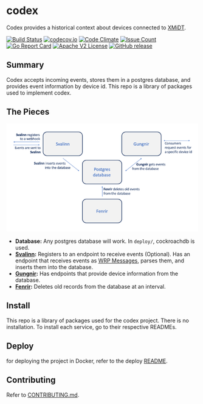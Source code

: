 # codex

Codex provides a historical context about devices connected to [XMiDT](https://github.com/Comcast/xmidt).

[![Build Status](https://travis-ci.com/Comcast/codex.svg?branch=master)](https://travis-ci.com/Comcast/codex)
[![codecov.io](http://codecov.io/github/Comcast/codex/coverage.svg?branch=master)](http://codecov.io/github/Comcast/codex?branch=master)
[![Code Climate](https://codeclimate.com/github/Comcast/codex/badges/gpa.svg)](https://codeclimate.com/github/Comcast/codex)
[![Issue Count](https://codeclimate.com/github/Comcast/codex/badges/issue_count.svg)](https://codeclimate.com/github/Comcast/codex)
[![Go Report Card](https://goreportcard.com/badge/github.com/Comcast/codex)](https://goreportcard.com/report/github.com/Comcast/codex)
[![Apache V2 License](http://img.shields.io/badge/license-Apache%20V2-blue.svg)](https://github.com/Comcast/codex/blob/master/LICENSE)
[![GitHub release](https://img.shields.io/github/release/Comcast/codex.svg)](CHANGELOG.md)

## Summary

Codex accepts incoming events, stores them in a postgres database, and 
provides event information by device id.  This repo is a library of packages 
used to implement codex.

## The Pieces

<img src="./docs/images/flow.png" width=720 />

* **Database:** Any postgres database will work.  In `deploy/`, cockroachdb is 
  used.
* **[Svalinn](https://github.com/Comcast/codex-svalinn):** Registers to an 
  endpoint to receive events (Optional).  Has an endpoint that receives events
  as [WRP Messages](https://github.com/Comcast/wrp-c/wiki/Web-Routing-Protocol),
  parses them, and inserts them into the database.
* **[Gungnir](https://github.com/Comcast/codex-gungnir):** Has endpoints that 
  provide device information from the database.
* **[Fenrir](https://github.com/Comcast/codex-fenrir):** Deletes old records 
  from the database at an interval.

## Install
This repo is a library of packages used for the codex project.  There is no 
installation.  To install each service, go to their respective READMEs.

## Deploy
for deploying the project in Docker, refer to the deploy [README](deploy/README.md).

## Contributing
Refer to [CONTRIBUTING.md](CONTRIBUTING.md).